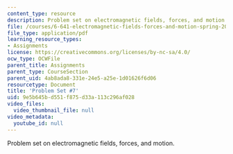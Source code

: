 ```yaml
---
content_type: resource
description: Problem set on electromagnetic fields, forces, and motion.
file: /courses/6-641-electromagnetic-fields-forces-and-motion-spring-2009/9e5b645bd551f875d33a113c296af028_MIT6_641s09_pset07.pdf
file_type: application/pdf
learning_resource_types:
- Assignments
license: https://creativecommons.org/licenses/by-nc-sa/4.0/
ocw_type: OCWFile
parent_title: Assignments
parent_type: CourseSection
parent_uid: 4ab8ada8-331e-24e5-a25e-1d01626f6d06
resourcetype: Document
title: 'Problem Set #7'
uid: 9e5b645b-d551-f875-d33a-113c296af028
video_files:
  video_thumbnail_file: null
video_metadata:
  youtube_id: null
---
```

Problem set on electromagnetic fields, forces, and motion.